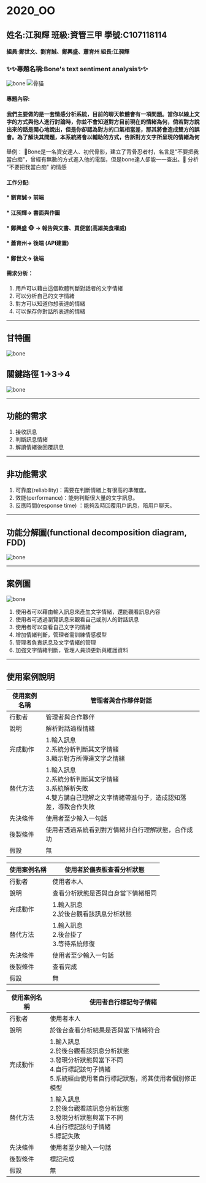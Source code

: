 # 2020_OO
## 姓名:江昶輝 班級:資管三甲 學號:C107118114
#### 組員:鄭世文、劉育誠、鄭興盛、蕭育州  組長:江昶輝
### :sparkles::sparkles:專題名稱:Bone's text sentiment analysis:sparkles::sparkles:
![bone](bone.jpg "骨影")
![骨貓](S__77717520.jpg "古貓")
#### 專題內容:
#### 我們主要做的是一套情感分析系統，目前的聊天軟體會有一項問題。當你以線上文字的方式與他人進行討論時，你並不會知道對方目前現在的情緒為何，倘若對方說出來的話是開心地說出，但是你卻認為對方的口氣相當差，那其將會造成雙方的誤會。為了解決其問題，本系統將會以輔助的方式，告訴對方文字所呈現的情緒為何
舉例： :punch:Bone是一名資安達人、初代骨影，建立了背骨忍者村，名言是"不要把我當白痴"，曾經有無數的方式進入他的電腦，但是bone達人卻能一一查出。:punch:
分析 "不要把我當白痴" 的情感 
#### 工作分配: 
#### * 劉育誠-> 前端
#### * 江昶輝-> 書面與作圖 
#### * 鄭興盛 :monkey_face: -> 報告與文書、買便當(高雄美食權威)
#### * 蕭育州-> 後端 (API建置)
#### * 鄭世文-> 後端

#### 需求分析：
1. 用戶可以藉由這個軟體判斷對話者的文字情緒
2. 可以分析自己的文字情緒
3. 對方可以知道你想表達的情緒
4. 可以保存你對話所表達的情緒
___

## 甘特圖
![bone](甘特圖.png "甘特圖")
## 關鍵路徑 1->3->4
![bone](關鍵路徑.png "關鍵路徑")
___

## 功能的需求
1. 接收訊息
2. 判斷訊息情緒
3. 解讀情緒後回覆訊息

---

## 非功能需求

1. 可靠度(reliability)：需要在判斷情緒上有很高的準確度。
2. 效能(performance)：能夠判斷很大量的文字訊息。
3. 反應時間(response time) ：能夠及時回覆用戶訊息，陪用戶聊天。


___

## 功能分解圖(functional decomposition diagram, FDD)

![bone](fdd.jpg "fdd")

___
## 案例圖

![bone](案例圖3.png "案例圖")
1. 使用者可以藉由輸入訊息來產生文字情緒，還能觀看訊息內容
2. 使用者可透過瀏覽訊息來觀看自己或別人的對話訊息
3. 使用者可以查看自己文字的情緒
4. 增加情緒判斷，管理者需訓練情感模型 
5. 管理者負責訊息及文字情緒的管理
6. 加強文字情緒判斷，管理人員須更新與維護資料

---

## 使用案例說明


| 使用案例名稱 | 管理者與合作夥伴對話 | 
| -------- | -------- |
| 行動者     | 管理者與合作夥伴     | 
| 說明     |   解析對話過程情緒   | 
| 完成動作     |   1.輸入訊息 <br/> 2.系統分析判斷其文字情緒<br/>3.顯示對方所傳達文字之情緒  | 
| 替代方法     | 1.輸入訊息 <br/> 2.系統分析判斷其文字情緒<br/>3.系統解析失敗<br/>4.雙方講自己理解之文字情緒帶進句子，造成認知落差，導致合作失敗     | 
| 先決條件     | 使用者至少輸入一句話     | 
| 後製條件     | 使用者透過系統看到對方情緒非自行理解狀態，合作成功     | 
| 假設     | 無     | 

| 使用案例名稱 | 使用者於儀表板查看分析狀態 | 
| -------- | -------- |
| 行動者     | 使用者本人     | 
| 說明     |   查看分析狀態是否與自身當下情緒相同   | 
| 完成動作     |   1.輸入訊息 <br/> 2.於後台觀看該訊息分析狀態  | 
| 替代方法     | 1.輸入訊息 <br/> 2.後台掛了<br/>3.等待系統修復     | 
| 先決條件     | 使用者至少輸入一句話     | 
| 後製條件     | 查看完成     | 
| 假設     | 無     | 

| 使用案例名稱 | 使用者自行標記句子情緒 | 
| -------- | -------- |
| 行動者     | 使用者本人     | 
| 說明     |   於後台查看分析結果是否與當下情緒符合   | 
| 完成動作     |   1.輸入訊息 <br/> 2.於後台觀看該訊息分析狀態<br/>3.發現分析狀態與當下不同<br/>4.自行標記該句子情緒<br/>5.系統經由使用者自行標記狀態，將其使用者個別修正模型  | 
| 替代方法     | 1.輸入訊息 <br/> 2.於後台觀看該訊息分析狀態<br/>3.發現分析狀態與當下不同<br/>4.自行標記該句子情緒<br/>5.標記失敗</br>     | 
| 先決條件     | 使用者至少輸入一句話     | 
| 後製條件     | 標記完成     | 
| 假設     | 無     | 


